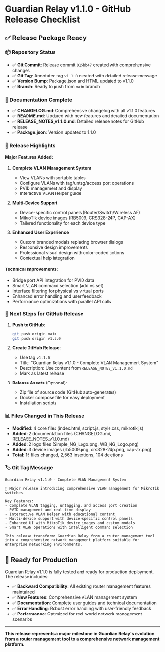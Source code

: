 # Guardian Relay v1.1.0 - GitHub Release Checklist

## ✅ Release Package Ready

### 📦 Repository Status
- ✅ **Git Commit**: Release commit `015bb47` created with comprehensive changes
- ✅ **Git Tag**: Annotated tag `v1.1.0` created with detailed release message
- ✅ **Version Bump**: Package.json and HTML updated to v1.1.0
- ✅ **Branch**: Ready to push from `main` branch

### 📝 Documentation Complete
- ✅ **CHANGELOG.md**: Comprehensive changelog with all v1.1.0 features
- ✅ **README.md**: Updated with new features and detailed documentation
- ✅ **RELEASE_NOTES_v1.1.0.md**: Detailed release notes for GitHub release
- ✅ **Package.json**: Version updated to 1.1.0

### 🎯 Release Highlights

#### Major Features Added:
1. **Complete VLAN Management System**
   - View VLANs with sortable tables
   - Configure VLANs with tag/untag/access port operations
   - PVID management and display
   - Interactive VLAN Helper guide

2. **Multi-Device Support**
   - Device-specific control panels (Router/Switch/Wireless AP)
   - MikroTik device images (RB5009, CRS328-24P, CAP-AX)
   - Tailored functionality for each device type

3. **Enhanced User Experience**
   - Custom branded modals replacing browser dialogs
   - Responsive design improvements
   - Professional visual design with color-coded actions
   - Contextual help integration

#### Technical Improvements:
- Bridge port API integration for PVID data
- Smart VLAN command selection (add vs set)
- Interface filtering for physical vs virtual ports
- Enhanced error handling and user feedback
- Performance optimizations with parallel API calls

### 🚀 Next Steps for GitHub Release

1. **Push to GitHub**:
   ```bash
   git push origin main
   git push origin v1.1.0
   ```

2. **Create GitHub Release**:
   - Use tag `v1.1.0`
   - Title: "Guardian Relay v1.1.0 - Complete VLAN Management System"
   - Description: Use content from `RELEASE_NOTES_v1.1.0.md`
   - Mark as latest release

3. **Release Assets** (Optional):
   - Zip file of source code (GitHub auto-generates)
   - Docker compose file for easy deployment
   - Installation scripts

### 📊 Files Changed in This Release
- **Modified**: 4 core files (index.html, script.js, style.css, mikrotik.js)
- **Added**: 2 documentation files (CHANGELOG.md, RELEASE_NOTES_v1.1.0.md)
- **Added**: 2 logo files (Simple_NG_Logo.png, WB_NG_Logo.png)
- **Added**: 3 device images (rb5009.png, crs328-24p.png, cap-ax.png)
- **Total**: 15 files changed, 2,563 insertions, 104 deletions

### 🏷️ Git Tag Message
```
Guardian Relay v1.1.0 - Complete VLAN Management System

🎉 Major release introducing comprehensive VLAN management for MikroTik switches

Key Features:
- Complete VLAN tagging, untagging, and access port creation  
- PVID management and real-time display
- Interactive VLAN Helper with educational content
- Multi-device support with device-specific control panels
- Enhanced UI with MikroTik device images and custom modals
- Smart VLAN operations with intelligent command selection

This release transforms Guardian Relay from a router management tool 
into a comprehensive network management platform suitable for 
enterprise networking environments.
```

## 🎯 Ready for Production

Guardian Relay v1.1.0 is fully tested and ready for production deployment. The release includes:

- ✅ **Backward Compatibility**: All existing router management features maintained
- ✅ **New Features**: Comprehensive VLAN management system
- ✅ **Documentation**: Complete user guides and technical documentation  
- ✅ **Error Handling**: Robust error handling with user-friendly feedback
- ✅ **Performance**: Optimized for real-world network management scenarios

---

**This release represents a major milestone in Guardian Relay's evolution from a router management tool to a comprehensive network management platform.**